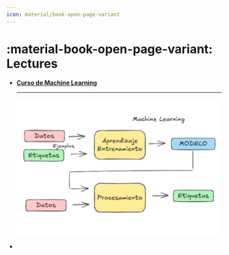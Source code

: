 ```yaml
---
icon: material/book-open-page-variant
---
```


# :material-book-open-page-variant: &nbsp; Lectures

<div class="grid cards" markdown>

-   [__Curso de Machine Learning__](works/curso_ml.md)

    ---

    [![](imgs/curso_ml.png)](works/curso_ml.md)


-   []()


</div>